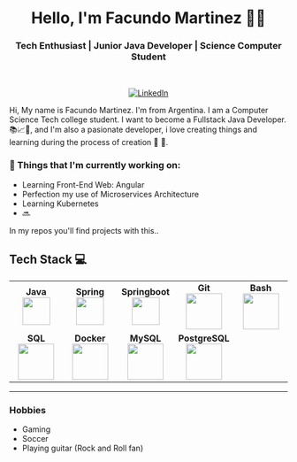 <h1 align="center"> Hello, I'm Facundo Martinez 👨‍💻 </h1>

<h3 align="center">  Tech Enthusiast | Junior Java Developer  | Science Computer Student </h3> <br>

<p align="center"> 
  <a href="https://www.linkedin.com/in/facundo-martinez-55b286173/"><img alt="LinkedIn" src="https://img.shields.io/badge/-Facundo_Martinez-blue?style=flat-square&logo=Linkedin&logoColor=white&link=https://www.linkedin.com/in/facundo-martinez-55b286173/"></a>
</p>

<!--Introduccion-->
Hi, My name is Facundo Martinez. I'm from Argentina. I am a Computer Science Tech college student. I want to become a Fullstack Java Developer. 📚📈🔬, and I'm also a pasionate developer, i love creating things and learning during the process of creation 🤩 🎈.  

### 💼  Things that I'm currently working on: 
* Learning Front-End Web: Angular
* Perfection my use of Microservices Architecture
* Learning Kubernetes
* 🔜

In my repos you'll find projects with this..  

## Tech Stack :computer:

  <table>
  <tbody>
    <td align="center" width="20%">
    <span><b><center>Java</center></b></span> 
    <img height=50px src="https://user-images.githubusercontent.com/69169769/159686643-cf4a5259-e34d-4080-a62e-2084c2a13c45.png"> 
   </td>

<td align="center" width="20%">
<span><b><center>Spring</center></b></span> 
<img height=50px src="https://www.isnotdown.com/assets/pics/spring.png"> 
</td>

<td align="center" width="20%">
<span><b><center>Springboot</center></b></span> 
<img height=50px src="https://www.armadilloamarillo.com/wp-content/uploads/spring-boot-ok.png"> 
</td>


<td align="center" width="20%">
<span><b><center>Git</center></b></span> 
<img height=65px src="https://img.icons8.com/ios-glyphs/2x/github-2.png"> 
</td>

<td align="center" width="20%">
<span><b><center>Bash</center></b></span> 
<img height=65px src="https://img.icons8.com/bubbles/2x/console.png"> 
</td>

<tr valign="top">
<td align="center" width="20%">
<span><b><center>SQL</center></b></span> 
<img height=65px src="https://img.icons8.com/ios-filled/2x/sql.png"> 
</td>

<td align="center" width="20%">
<span><b><center>Docker</center></b></span> 
<img height=65px src="https://d1.awsstatic.com/acs/characters/Logos/Docker-Logo_Horizontel_279x131.b8a5c41e56b77706656d61080f6a0217a3ba356d.png"> 
</td>

<td align="center" width="20%">
<span><b><center>MySQL</center></b></span> 
<img height=65px src="https://d1.awsstatic.com/asset-repository/products/amazon-rds/1024px-MySQL.ff87215b43fd7292af172e2a5d9b844217262571.png"> 
</td>
  
<td align="center" width="20%">
<span><b><center>PostgreSQL</center></b></span> 
<img height=65px src="https://upload.wikimedia.org/wikipedia/commons/2/29/Postgresql_elephant.svg"> 
</td>  
  </tbody>
</table>
<hr>

### Hobbies
- Gaming
- Soccer
- Playing guitar (Rock and Roll fan)
